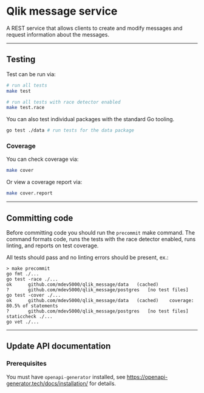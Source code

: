 # Qlik message service

A REST service that allows clients to create and modify messages 
and request information about the messages.

---

## Testing

Test can be run via:

```bash
# run all tests
make test

# run all tests with race detector enabled
make test.race
```

You can also test individual packages with the standard Go
tooling.

```bash
go test ./data # run tests for the data package
```

### Coverage

You can check coverage via:

```bash
make cover
```

Or view a coverage report via:

```bash
make cover.report
```

---

## Committing code

Before committing code you should run the `precommit` make
command. The command formats code, runs the tests with the
race detector enabled, runs linting, and reports on test
coverage.

All tests should pass and no linting errors should be present, ex.:

```
> make precommit
go fmt ./...
go test -race ./...
ok  	github.com/mdev5000/qlik_message/data	(cached)
?   	github.com/mdev5000/qlik_message/postgres	[no test files]
go test -cover ./...
ok  	github.com/mdev5000/qlik_message/data	(cached)	coverage: 80.5% of statements
?   	github.com/mdev5000/qlik_message/postgres	[no test files]
staticcheck ./...
go vet ./...
```

---

## Update API documentation

### Prerequisites

You must have `openapi-generator` installed, see https://openapi-generator.tech/docs/installation/ for details.